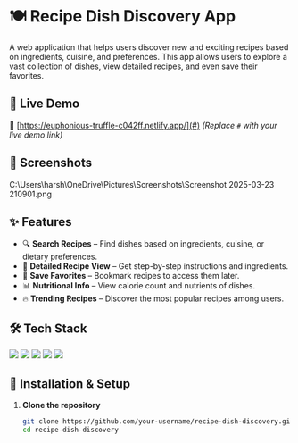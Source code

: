 # 🍽️ Recipe Dish Discovery App

A web application that helps users discover new and exciting recipes based on ingredients, cuisine, and preferences. This app allows users to explore a vast collection of dishes, view detailed recipes, and even save their favorites.

## 🚀 Live Demo  
🔗 [https://euphonious-truffle-c042ff.netlify.app/](#) *(Replace `#` with your live demo link)*

## 📸 Screenshots  
C:\Users\harsh\OneDrive\Pictures\Screenshots\Screenshot 2025-03-23 210901.png


## ✨ Features  
- 🔍 **Search Recipes** – Find dishes based on ingredients, cuisine, or dietary preferences.  
- 🍲 **Detailed Recipe View** – Get step-by-step instructions and ingredients.  
- 💾 **Save Favorites** – Bookmark recipes to access them later.  
- 📊 **Nutritional Info** – View calorie count and nutrients of dishes.  
- 🔥 **Trending Recipes** – Discover the most popular recipes among users.

## 🛠️ Tech Stack  
<p align="left">
  <img src="https://img.shields.io/badge/React-61DAFB?style=for-the-badge&logo=react&logoColor=white" />
  <img src="https://img.shields.io/badge/Node.js-339933?style=for-the-badge&logo=node-dot-js&logoColor=white" />
  <img src="https://img.shields.io/badge/Express.js-000000?style=for-the-badge&logo=express&logoColor=white" />
  <img src="https://img.shields.io/badge/MongoDB-4EA94B?style=for-the-badge&logo=mongodb&logoColor=white" />
  <img src="https://img.shields.io/badge/API-Fetching-FF6F00?style=for-the-badge" />
</p>

## 🔧 Installation & Setup  
1. **Clone the repository**  
   ```sh
   git clone https://github.com/your-username/recipe-dish-discovery.git
   cd recipe-dish-discovery
